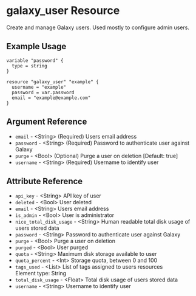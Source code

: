 # galaxy_user Resource

Create and manage Galaxy users. Used mostly to configure admin users.

## Example Usage

```hcl
variable "password" {
  type = string
}

resource "galaxy_user" "example" {
  username = "example"
  password = var.password
  email = "example@example.com"
}
```

## Argument Reference

* `email` - &lt;String&gt; (Required) Users email address  
* `password` - &lt;String&gt; (Required) Password to authenticate user against Galaxy  
* `purge` - &lt;Bool&gt; (Optional) Purge a user on deletion \[Default: true]  
* `username` - &lt;String&gt; (Required) Username to identify user  


## Attribute Reference

* `api_key` - &lt;String&gt; API key of user  
* `deleted` - &lt;Bool&gt; User deleted  
* `email` - &lt;String&gt; Users email address  
* `is_admin` - &lt;Bool&gt; User is administrator  
* `nice_total_disk_usage` - &lt;String&gt; Human readable total disk usage of users stored data  
* `password` - &lt;String&gt; Password to authenticate user against Galaxy  
* `purge` - &lt;Bool&gt; Purge a user on deletion  
* `purged` - &lt;Bool&gt; User purged  
* `quota` - &lt;String&gt; Maximum disk storage available to user  
* `quota_percent` - &lt;Int&gt; Storage quota, between 0 and 100  
* `tags_used` - &lt;List&gt; List of tags assigned to users resources  
  Element type: String
* `total_disk_usage` - &lt;Float&gt; Total disk usage of users stored data  
* `username` - &lt;String&gt; Username to identify user  

